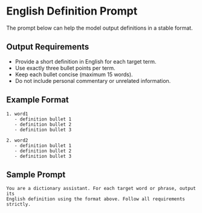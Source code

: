 # English Definition Prompt

The prompt below can help the model output definitions in a stable format.

## Output Requirements

- Provide a short definition in English for each target term.
- Use exactly three bullet points per term.
- Keep each bullet concise (maximum 15 words).
- Do not include personal commentary or unrelated information.

## Example Format

```
1. word1
   - definition bullet 1
   - definition bullet 2
   - definition bullet 3

2. word2
   - definition bullet 1
   - definition bullet 2
   - definition bullet 3
```

## Sample Prompt

```
You are a dictionary assistant. For each target word or phrase, output its
English definition using the format above. Follow all requirements strictly.
```
